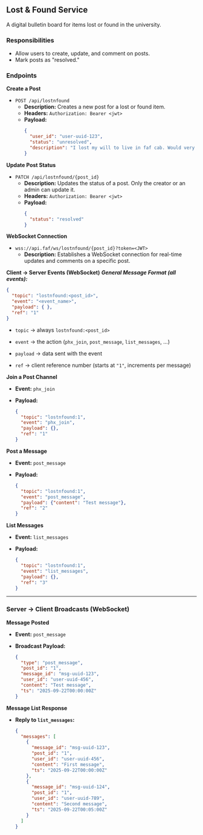 
## **Lost & Found Service**

A digital bulletin board for items lost or found in the university.

### **Responsibilities**

- Allow users to create, update, and comment on posts.
- Mark posts as "resolved."

### **Endpoints**

**Create a Post**

- `POST /api/lostnfound`
  - **Description:** Creates a new post for a lost or found item.
  - **Headers:** `Authorization: Bearer <jwt>`
  - **Payload:**
    ```json
    {
      "user_id": "user-uuid-123",
      "status": "unresolved",
      "description": "I lost my will to live in faf cab. Would very grateful if somebody finds it"
    }
    ```

**Update Post Status**

- `PATCH /api/lostnfound/{post_id}`
  - **Description:** Updates the status of a post. Only the creator or an admin can update it.
  - **Headers:** `Authorization: Bearer <jwt>`
  - **Payload:**
    ```json
    {
      "status": "resolved"
    }
    ```

**WebSocket Connection**

- `wss://api.faf/ws/lostnfound/{post_id}?token=<JWT>`
  - **Description:** Establishes a WebSocket connection for real-time updates and comments on a specific post.

**Client → Server Events (WebSocket)**
***General Message Format (all events):***
    
   ```json
   {
     "topic": "lostnfound:<post_id>",
     "event": "<event_name>",
     "payload": { },
     "ref": "1"
   }
   ```
    
   -   `topic` → always `lostnfound:<post_id>`
       
   -   `event` → the action (`phx_join`, `post_message`, `list_messages`, …)
       
   -   `payload` → data sent with the event
       
   -   `ref` → client reference number (starts at `"1"`, increments per message)
   
**Join a Post Channel**

-   **Event:** `phx_join`
    
-   **Payload:**
    
    ```json
    {
      "topic": "lostnfound:1",
      "event": "phx_join",
      "payload": {},
      "ref": "1"
    }
    ```
    

**Post a Message**

-   **Event:** `post_message`
    
-   **Payload:**
    
    ```json
    {
      "topic": "lostnfound:1",
      "event": "post_message",
      "payload": {"content": "Test message"},
      "ref": "2"
    }
    ```
    

**List Messages**

-   **Event:** `list_messages`
    
-   **Payload:**
    
    ```json
    {
      "topic": "lostnfound:1",
      "event": "list_messages",
      "payload": {},
      "ref": "3"
    }
    ```
    

----------

### **Server → Client Broadcasts (WebSocket)**

**Message Posted**

-   **Event:** `post_message`
    
-   **Broadcast Payload:**
    
    ```json
    {
      "type": "post_message",
      "post_id": "1",
      "message_id": "msg-uuid-123",
      "user_id": "user-uuid-456",
      "content": "Test message",
      "ts": "2025-09-22T00:00:00Z"
    }
    ```
    

**Message List Response**

-   **Reply to `list_messages`:**
    
    ```json
    {
      "messages": [
        {
          "message_id": "msg-uuid-123",
          "post_id": "1",
          "user_id": "user-uuid-456",
          "content": "First message",
          "ts": "2025-09-22T00:00:00Z"
        },
        {
          "message_id": "msg-uuid-124",
          "post_id": "1",
          "user_id": "user-uuid-789",
          "content": "Second message",
          "ts": "2025-09-22T00:05:00Z"
        }
      ]
    }
    ```